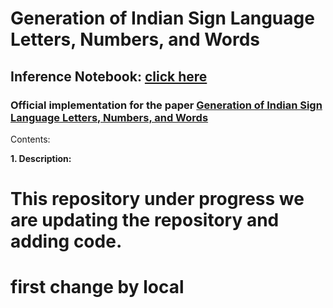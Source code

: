 # Generation of Indian Sign Language Letters, Numbers, and Words

## Inference Notebook: [click here](https://)

### Official implementation for the paper [Generation of Indian Sign Language Letters, Numbers, and Words](https://ieeexplore.ieee.org/document/10721847)
Contents:

**1. Description:**


# This repository under progress we are updating the repository and adding code.

# first change by local
